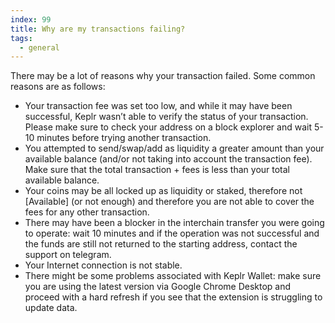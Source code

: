 ```yaml
---
index: 99
title: Why are my transactions failing?
tags: 
  - general
---
```


There may be a lot of reasons why your transaction failed. Some common reasons are as follows:

- Your transaction fee was set too low, and while it may have been successful, Keplr wasn’t able to verify the status of your transaction. Please make sure to check your address on a block explorer and wait 5-10 minutes before trying another transaction.
- You attempted to send/swap/add as liquidity a greater amount than your available balance (and/or not taking into account the transaction fee). Make sure that the total transaction + fees is less than your total available balance.
- Your coins may be all locked up as liquidity or staked, therefore not [Available] (or not enough) and therefore you are not able to cover the fees for any other transaction.
- There may have been a blocker in the interchain transfer you were going to operate: wait 10 minutes and if the operation was not successful and the funds are still not returned to the starting address, contact the support on telegram.
- Your Internet connection is not stable.
- There might be some problems associated with Keplr Wallet: make sure you are using the latest version via Google Chrome Desktop and proceed with a hard refresh if you see that the extension is struggling to update data.
